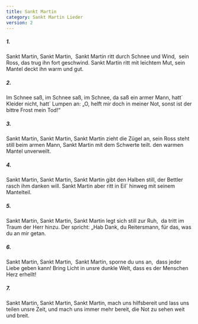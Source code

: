 ```yaml
---
title: Sankt Martin
category: Sankt Martin Lieder
version: 2
---
```


##### 1.

Sankt Martin, Sankt Martin, 
Sankt Martin ritt durch Schnee und Wind, 
sein Ross, das trug ihn fort geschwind.
Sankt Martin ritt mit leichtem Mut,
sein Mantel deckt ihn warm und gut.

##### 2.
Im Schnee saß, im Schnee saß,
im Schnee, da saß ein armer Mann,
hatt´ Kleider nicht, hatt´ Lumpen an:
„O, helft mir doch in meiner Not,
sonst ist der bittre Frost mein Tod!“

##### 3.

Sankt Martin, Sankt Martin,
Sankt Martin zieht die Zügel an,
sein Ross steht still beim armen Mann,
Sankt Martin mit dem Schwerte teilt.
den warmen Mantel unverweilt.

##### 4.

Sankt Martin, Sankt Martin,
Sankt Martin gibt den Halben still,
der Bettler rasch ihm danken will.
Sankt Martin aber ritt in Eil´
hinweg mit seinem Mantelteil.

##### 5.

Sankt Martin, Sankt Martin,
Sankt Martin legt sich still zur Ruh, 
da tritt im Traum der Herr hinzu.
Der spricht: „Hab Dank, du Reitersmann,
für das, was du an mir getan.

##### 6.

Sankt Martin, Sankt Martin, 
Sankt Martin, sporne du uns an, 
dass jeder Liebe geben kann!
Bring Licht in unsre dunkle Welt,
dass es der Menschen Herz erhellt!

##### 7.

Sankt Martin, Sankt Martin,
Sankt Martin, mach uns hilfsbereit
und lass uns teilen unsre Zeit,
und mach uns immer mehr bereit,
die Not zu sehen weit und breit.